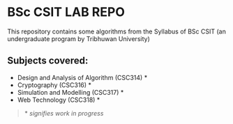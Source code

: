 # BSc CSIT LAB REPO 

This repository contains some algorithms from the Syllabus of BSc CSIT (an undergraduate program by Tribhuwan University) 


## Subjects covered:

- Design and Analysis of Algorithm (CSC314) *
- Cryptography (CSC316) *
- Simulation and Modelling (CSC317) *
- Web Technology (CSC318) *


> \* _signifies work in progress_
